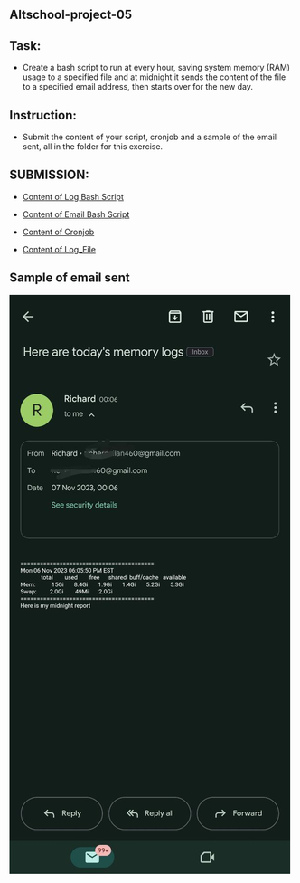 ## Altschool-project-05

## Task:

- Create a bash script to run at every hour, saving system memory (RAM) usage to a specified file and at midnight it sends the content of the file to a specified email address, then starts over for the new day.

## Instruction:
- Submit the content of your script, cronjob and a sample of the email sent, all in the folder for this exercise.


## SUBMISSION:

- [Content of Log Bash Script](https://github.com/wave-cloud0/CRONJOB/blob/master/log-bash.sh)

- [Content of Email Bash Script](https://github.com/wave-cloud0/CRONJOB/blob/master/email-bash.sh)

- [Content of Cronjob](https://github.com/wave-cloud0/CRONJOB/blob/master/cronjob)

- [Content of Log_File](https://github.com/wave-cloud0/CRONJOB/blob/master/log_file)

## Sample of email sent
![Sample_of_email_sent](<images/Sample_of_email_sent.jpeg>)

